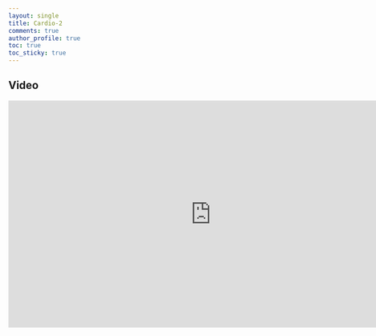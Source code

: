 ```yaml
---
layout: single
title: Cardio-2
comments: true
author_profile: true
toc: true
toc_sticky: true
---
```


## Video

<iframe
  width="806"
  height="453"
  src="https://www.youtube.com/embed/UBMk30rjy0o"
  frameborder="0"
  allow="accelerometer; autoplay; encrypted-media; gyroscope; picture-in-picture"
  allowfullscreen>
</iframe>